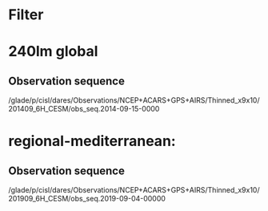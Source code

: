 # Filter

# 240lm global

## Observation sequence

/glade/p/cisl/dares/Observations/NCEP+ACARS+GPS+AIRS/Thinned_x9x10/201409_6H_CESM/obs_seq.2014-09-15-0000

# regional-mediterranean:

## Observation sequence

/glade/p/cisl/dares/Observations/NCEP+ACARS+GPS+AIRS/Thinned_x9x10/201909_6H_CESM/obs_seq.2019-09-04-00000



